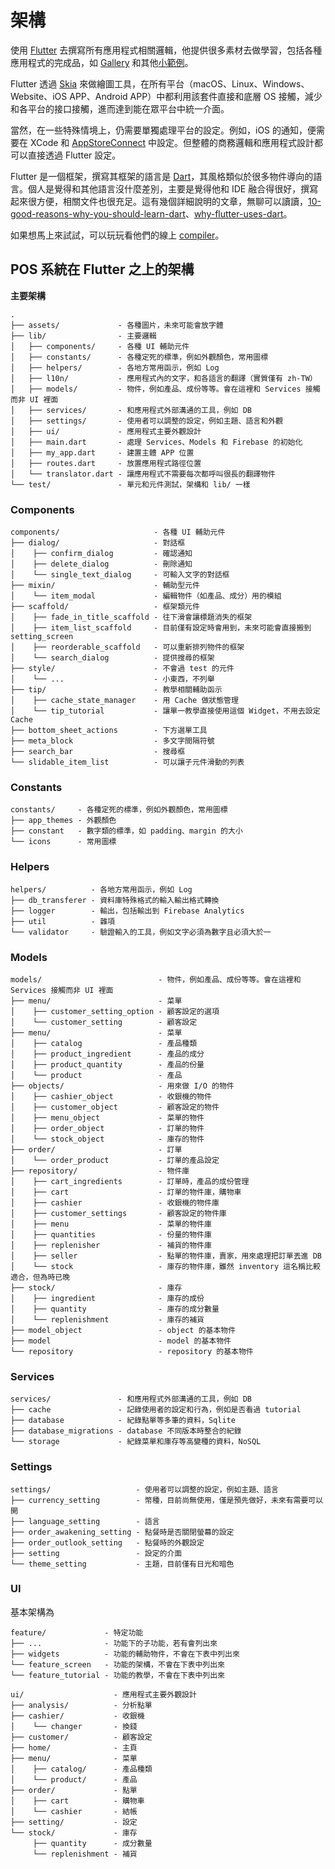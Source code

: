 # 架構

使用 [Flutter](https://flutter.dev) 去撰寫所有應用程式相關邏輯，他提供很多素材去做學習，包括各種應用程式的完成品，如 [Gallery](https://github.com/flutter/gallery) 和其他[小範例](https://github.com/flutter/samples)。

Flutter 透過 [Skia](https://skia.org) 來做繪圖工具，在所有平台（macOS、Linux、Windows、Website、iOS APP、Android APP）中都利用該套件直接和底層 OS 接觸，減少和各平台的接口接觸，進而達到能在眾平台中統一介面。

當然，在一些特殊情境上，仍需要單獨處理平台的設定。例如，iOS 的通知，便需要在 XCode 和 [AppStoreConnect](http://appstoreconnect.apple.com) 中設定。但整體的商務邏輯和應用程式設計都可以直接透過 Flutter 設定。

Flutter 是一個框架，撰寫其框架的語言是 [Dart](https://dart.dev)，其風格類似於很多物件導向的語言。個人是覺得和其他語言沒什麼差別，主要是覺得他和 IDE 融合得很好，撰寫起來很方便，相關文件也很充足。這有幾個詳細說明的文章，無聊可以讀讀，[10-good-reasons-why-you-should-learn-dart](https://medium.com/hackernoon/10-good-reasons-why-you-should-learn-dart-4b257708a332)、[why-flutter-uses-dart](https://hackernoon.com/why-flutter-uses-dart-dd635a054ebf)。

如果想馬上來試試，可以玩玩看他們的線上 [compiler](https://dartpad.dev/?null_safety=true)。

## POS 系統在 Flutter 之上的架構

**主要架構**

```
.
├── assets/             - 各種圖片，未來可能會放字體
├── lib/                - 主要邏輯
│   ├── components/     - 各種 UI 輔助元件
│   ├── constants/      - 各種定死的標準，例如外觀顏色，常用圖標
│   ├── helpers/        - 各地方常用函示，例如 Log
│   ├── l10n/           - 應用程式內的文字，和各語言的翻譯（實質僅有 zh-TW）
│   ├── models/         - 物件，例如產品、成份等等。會在這裡和 Services 接觸而非 UI 裡面
│   ├── services/       - 和應用程式外部溝通的工具，例如 DB
│   ├── settings/       - 使用者可以調整的設定，例如主題、語言和外觀
│   ├── ui/             - 應用程式主要外觀設計
│   ├── main.dart       - 處理 Services、Models 和 Firebase 的初始化
│   ├── my_app.dart     - 建置主體 APP 位置
│   ├── routes.dart     - 放置應用程式路徑位置
│   └── translator.dart - 讓應用程式不需要每次都呼叫很長的翻譯物件
└── test/               - 單元和元件測試，架構和 lib/ 一樣
```

### Components

```
components/                     - 各種 UI 輔助元件
├── dialog/                     - 對話框
│    ├── confirm_dialog         - 確認通知
│    ├── delete_dialog          - 刪除通知
│    └── single_text_dialog     - 可輸入文字的對話框
├── mixin/                      - 輔助型元件
│    └── item_modal             - 編輯物件（如產品、成分）用的模組
├── scaffold/                   - 框架類元件
│    ├── fade_in_title_scaffold - 往下滑會讓標題消失的框架
│    ├── item_list_scaffold     - 目前僅有設定時會用到，未來可能會直接搬到 setting_screen
│    ├── reorderable_scaffold   - 可以重新排列物件的框架
│    └── search_dialog          - 提供搜尋的框架
├── style/                      - 不會過 test 的元件
│    └── ...                    - 小東西，不列舉
├── tip/                        - 教學相關輔助函示
│    ├── cache_state_manager    - 用 Cache 做狀態管理
│    └── tip_tutorial           - 讓單一教學直接使用這個 Widget，不用去設定 Cache
├── bottom_sheet_actions        - 下方選單工具
├── meta_block                  - 多文字間隔符號
├── search_bar                  - 搜尋框
└── slidable_item_list          - 可以讓子元件滑動的列表
```

### Constants

```
constants/     - 各種定死的標準，例如外觀顏色，常用圖標
├── app_themes - 外觀顏色
├── constant   - 數字類的標準，如 padding、margin 的大小
└── icons      - 常用圖標
```

### Helpers

```
helpers/          - 各地方常用函示，例如 Log
├── db_transferer - 資料庫特殊格式的輸入輸出格式轉換
├── logger        - 輸出，包括輸出到 Firebase Analytics
├── util          - 雜項
└── validator     - 驗證輸入的工具，例如文字必須為數字且必須大於一
```

### Models

```
models/                          - 物件，例如產品、成份等等。會在這裡和 Services 接觸而非 UI 裡面
├── menu/                        - 菜單
│    ├── customer_setting_option - 顧客設定的選項
│    └── customer_setting        - 顧客設定
├── menu/                        - 菜單
│    ├── catalog                 - 產品種類
│    ├── product_ingredient      - 產品的成分
│    ├── product_quantity        - 產品的份量
│    └── product                 - 產品
├── objects/                     - 用來做 I/O 的物件
│    ├── cashier_object          - 收銀機的物件
│    ├── customer_object         - 顧客設定的物件
│    ├── menu_object             - 菜單的物件
│    ├── order_object            - 訂單的物件
│    └── stock_object            - 庫存的物件
├── order/                       - 訂單
│    └── order_product           - 訂單的產品設定
├── repository/                  - 物件庫
│    ├── cart_ingredients        - 訂單時，產品的成份管理
│    ├── cart                    - 訂單的物件庫，購物車
│    ├── cashier                 - 收銀機的物件庫
│    ├── customer_settings       - 顧客設定的物件庫
│    ├── menu                    - 菜單的物件庫
│    ├── quantities              - 份量的物件庫
│    ├── replenisher             - 補貨的物件庫
│    ├── seller                  - 點單的物件庫，賣家，用來處理把訂單丟進 DB
│    └── stock                   - 庫存的物件庫，雖然 inventory 這名稱比較適合，但為時已晚
├── stock/                       - 庫存
│    ├── ingredient              - 庫存的成份
│    ├── quantity                - 庫存的成分數量
│    └── replenishment           - 庫存的補貨
├── model_object                 - object 的基本物件
├── model                        - model 的基本物件
└── repository                   - repository 的基本物件
```

### Services

```
services/               - 和應用程式外部溝通的工具，例如 DB
├── cache               - 記錄使用者的設定和行為，例如是否看過 tutorial
├── database            - 紀錄點單等多筆的資料，Sqlite
├── database_migrations - database 不同版本時整合的紀錄
└── storage             - 紀錄菜單和庫存等高變種的資料，NoSQL
```

### Settings

```
settings/                   - 使用者可以調整的設定，例如主題、語言
├── currency_setting        - 幣種，目前尚無使用，僅是預先做好，未來有需要可以開
├── language_setting        - 語言
├── order_awakening_setting - 點餐時是否關閉螢幕的設定
├── order_outlook_setting   - 點餐時的外觀設定
├── setting                 - 設定的介面
└── theme_setting           - 主題，目前僅有日光和暗色
```

### UI

基本架構為

```
feature/             - 特定功能
├── ...              - 功能下的子功能，若有會列出來
├── widgets          - 功能的輔助物件，不會在下表中列出來
└── feature_screen   - 功能的架構，不會在下表中列出來
└── feature_tutorial - 功能的教學，不會在下表中列出來
```

```
ui/                    - 應用程式主要外觀設計
├── analysis/          - 分析點單
├── cashier/           - 收銀機
│    └── changer       - 換錢
├── customer/          - 顧客設定
├── home/              - 主頁
├── menu/              - 菜單
│    ├── catalog/      - 產品種類
│    └── product/      - 產品
├── order/             - 點單
│    ├── cart          - 購物車
│    └── cashier       - 結帳
├── setting/           - 設定
└── stock/             - 庫存
     ├── quantity      - 成分數量
     └── replenishment - 補貨
```
